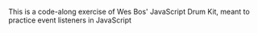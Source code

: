 This is a code-along exercise of Wes Bos' JavaScript Drum Kit, meant to practice event listeners in JavaScript
